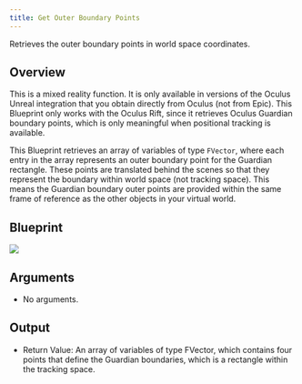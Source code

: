 ```yaml
---
title: Get Outer Boundary Points
---
```


Retrieves the outer boundary points in world space coordinates.

## Overview

This is a mixed reality function. It is only available in versions of the Oculus Unreal integration that you obtain directly from Oculus (not from Epic). This Blueprint only works with the Oculus Rift, since it retrieves Oculus Guardian boundary points, which is only meaningful when positional tracking is available.

This Blueprint retrieves an array of variables of type `FVector`, where each entry in the array represents an outer boundary point for the Guardian rectangle. These points are translated behind the scenes so that they represent the boundary within world space (not tracking space). This means the Guardian boundary outer points are provided within the same frame of reference as the other objects in your virtual world.

## Blueprint

![](/images/documentationunreallatestconceptsunreal-blueprints-get-outer-boundary-points-0.png)

## Arguments

* No arguments. 


## Output

* Return Value: An array of variables of type FVector, which contains four points that define the Guardian boundaries, which is a rectangle within the tracking space.


